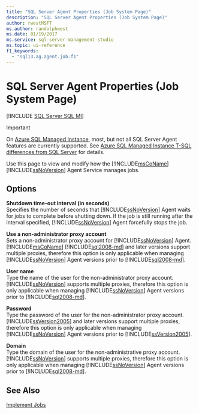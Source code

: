 ```yaml
---
title: "SQL Server Agent Properties (Job System Page)"
description: "SQL Server Agent Properties (Job System Page)"
author: rwestMSFT
ms.author: randolphwest
ms.date: 01/19/2017
ms.service: sql-server-management-studio
ms.topic: ui-reference
f1_keywords:
  - "sql13.ag.agent.job.f1"
---
```

# SQL Server Agent Properties (Job System Page)
[!INCLUDE [SQL Server SQL MI](../includes/applies-to-version/sql-asdbmi.md)]

> [!IMPORTANT]  
> On [Azure SQL Managed Instance](/azure/sql-database/sql-database-managed-instance), most, but not all SQL Server Agent features are currently supported. See [Azure SQL Managed Instance T-SQL differences from SQL Server](/azure/sql-database/sql-database-managed-instance-transact-sql-information#sql-server-agent) for details.

Use this page to view and modify how the [!INCLUDE[msCoName](../includes/msconame-md.md)] [!INCLUDE[ssNoVersion](../includes/ssnoversion-md.md)] Agent Service manages jobs.  
  
## Options  
**Shutdown time-out interval (in seconds)**  
Specifies the number of seconds that [!INCLUDE[ssNoVersion](../includes/ssnoversion-md.md)] Agent waits for jobs to complete before shutting down. If the job is still running after the interval specified, [!INCLUDE[ssNoVersion](../includes/ssnoversion-md.md)] Agent forcefully stops the job.  
  
**Use a non-administrator proxy account**  
Sets a non-administrator proxy account for [!INCLUDE[ssNoVersion](../includes/ssnoversion-md.md)] Agent. [!INCLUDE[msCoName](../includes/msconame-md.md)] [!INCLUDE[sql2008-md](../includes/sql2008-md.md)] and later versions support multiple proxies, therefore this option is only applicable when managing [!INCLUDE[ssNoVersion](../includes/ssnoversion-md.md)] Agent versions prior to [!INCLUDE[sql2008-md](../includes/sql2008-md.md)].  
  
**User name**  
Type the name of the user for the non-administrator proxy account. [!INCLUDE[ssNoVersion](../includes/ssnoversion-md.md)] supports multiple proxies, therefore this option is only applicable when managing [!INCLUDE[ssNoVersion](../includes/ssnoversion-md.md)] Agent versions prior to [!INCLUDE[sql2008-md](../includes/sql2008-md.md)].  
  
**Password**  
Type the password of the user for the non-administrator proxy account. [!INCLUDE[ssVersion2005](../includes/ssversion2005-md.md)] and later versions support multiple proxies, therefore this option is only applicable when managing [!INCLUDE[ssNoVersion](../includes/ssnoversion-md.md)] Agent versions prior to [!INCLUDE[ssVersion2005](../includes/ssversion2005-md.md)].  
  
**Domain**  
Type the domain of the user for the non-administrative proxy account. [!INCLUDE[ssNoVersion](../includes/ssnoversion-md.md)] supports multiple proxies, therefore this option is only applicable when managing [!INCLUDE[ssNoVersion](../includes/ssnoversion-md.md)] Agent versions prior to [!INCLUDE[sql2008-md](../includes/sql2008-md.md)].  
  
## See Also  
[Implement Jobs](implement-jobs.md)  
